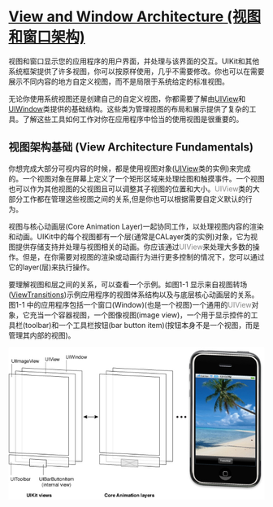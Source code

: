# [View and Window Architecture (视图和窗口架构)](https://developer.apple.com/library/content/documentation/WindowsViews/Conceptual/ViewPG_iPhoneOS/WindowsandViews/WindowsandViews.html#//apple_ref/doc/uid/TP40009503-CH2-SW1)

视图和窗口显示您的应用程序的用户界面，并处理与该界面的交互。UIKit和其他系统框架提供了许多视图，你可以按原样使用，几乎不需要修改。你也可以在需要展示不同内容的地方自定义视图，而不是局限于系统给定的标准视图。

无论你使用系统视图还是创建自己的自定义视图，你都需要了解由[UIView](https://developer.apple.com/reference/uikit/uiview)和[UIWindow](https://developer.apple.com/reference/uikit/uiwindow)类提供的基础结构。这些类为管理视图的布局和展示提供了复杂的工具。了解这些工具如何工作对你在应用程序中恰当的使用视图是很重要的。

## 视图架构基础 (View Architecture Fundamentals)

你想完成大部分可视内容的时候，都是使用视图对象([UIView](https://developer.apple.com/reference/uikit/uiview)类的实例)来完成的。一个视图对象在屏幕上定义了一个矩形区域来处理绘图和触摸事件。一个视图也可以作为其他视图的父视图且可以调整其子视图的位置和大小。<font color=#888>UIView</font>类的大部分工作都在管理这些视图之间的关系,但是你也可以根据需要自定义默认的行为。

视图与核心动画层(Core Animation Layer)一起协同工作，以处理视图内容的渲染和动画。UIKit中的每个视图都有一个层(通常是CALayer类的实例)对象，它为视图提供存储支持并处理与视图相关的动画。你应该通过<font color=#888>UIView</font>来处理大多数的操作。但是，在你需要对视图的渲染或动画行为进行更多控制的情况下，您可以通过它的layer(层)来执行操作。

要理解视图和层之间的关系，可以查看一个示例。如图1-1
显示来自视图转场([ViewTransitions](https://developer.apple.com/library/content/samplecode/ViewTransitions/Introduction/Intro.html#//apple_ref/doc/uid/DTS40007411))示例应用程序的视图体系结构以及与底层核心动画层的关系。图1-1 中的应用程序包括一个窗口(Window)(也是一个视图)一个通用的<font color=#888>UIView</font>对象，它充当一个容器视图，一个图像视图(image view)，一个用于显示控件的工具栏(toolbar)和一个工具栏按钮(bar button item)(按钮本身不是一个视图，而是管理其内部的视图)。

<img src=Images/view-layer-store.jpg>

